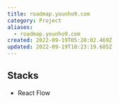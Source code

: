 ```yaml
---
title: roadmap.younho9.com
category: Project
aliases:
  - roadmap.younho9.com
created: 2022-09-19T05:28:02.469Z
updated: 2022-09-19T10:23:19.685Z
---
```


## Stacks

- React Flow
